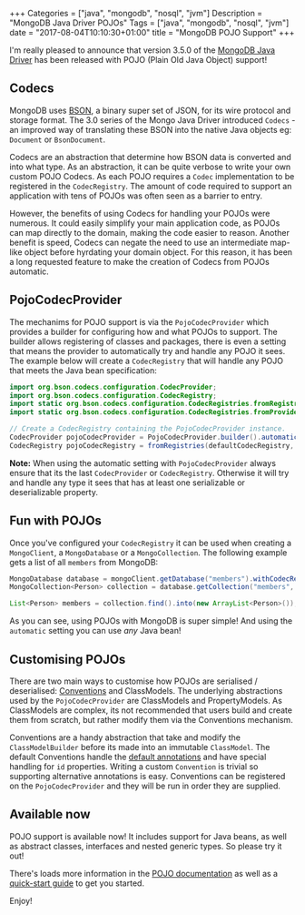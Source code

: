 +++
Categories = ["java", "mongodb", "nosql", "jvm"]
Description = "MongoDB Java Driver POJOs"
Tags = ["java", "mongodb", "nosql", "jvm"]
date = "2017-08-04T10:10:30+01:00"
title = "MongoDB POJO Support"
+++

I'm really pleased to announce that version 3.5.0 of the [MongoDB Java Driver](http://mongodb.github.io/mongo-java-driver/3.5/) has been released with POJO (Plain Old Java Object) support! 

## Codecs

MongoDB uses [BSON](http://bsonspec.org), a binary super set of JSON, for its wire protocol and storage format. The
3.0 series of the Mongo Java Driver introduced `Codecs` - an improved way of translating these BSON into the native Java  objects eg: `Document` or `BsonDocument`.

Codecs are an abstraction that determine how BSON data is converted and into what type.  As an abstraction, it can be quite verbose to write your own custom POJO Codecs. As each POJO requires a `Codec` implementation to be registered in the `CodecRegistry`. The amount of code required to support an application with tens of POJOs was often seen as a barrier to entry.  

However, the benefits of using Codecs for handling your POJOs were numerous.  It could easily simplify your main application code, as POJOs can map directly to the domain, making the code easier to reason. Another benefit is speed, Codecs can negate the need to use an intermediate map-like object before hyrdating your domain object. For this reason, it has been a long requested feature to make the creation of Codecs from POJOs automatic.

## PojoCodecProvider

<!--more-->

 The mechanims for POJO support is via the `PojoCodecProvider` which provides a builder for configuring how and what POJOs to support. The builder allows registering of classes and packages, there is even a setting that means the provider to automatically try and handle any POJO it sees. The example below will create a `CodecRegistry` that will handle any POJO that meets the Java bean specification:
 
 ```java
import org.bson.codecs.configuration.CodecProvider;
import org.bson.codecs.configuration.CodecRegistry;
import static org.bson.codecs.configuration.CodecRegistries.fromRegistries;
import static org.bson.codecs.configuration.CodecRegistries.fromProviders;

// Create a CodecRegistry containing the PojoCodecProvider instance.
CodecProvider pojoCodecProvider = PojoCodecProvider.builder().automatic(true).build();
CodecRegistry pojoCodecRegistry = fromRegistries(defaultCodecRegistry, fromProviders(pojoCodecProvider));
```

**Note:** When using the automatic setting with `PojoCodecProvider` always ensure that its the last `CodecProvider` or `CodecRegistry`. Otherwise it will try and handle any type it sees that has at least one serializable or deserializable property.
 
## Fun with POJOs

Once you've configured your `CodecRegistry` it can be used when creating a `MongoClient`, a `MongoDatabase` or a `MongoCollection`.  The following example gets a list of all `members` from MongoDB:

```java
MongoDatabase database = mongoClient.getDatabase("members").withCodecRegistry(pojoCodecRegistry);
MongoCollection<Person> collection = database.getCollection("members", Person.class);

List<Person> members = collection.find().into(new ArrayList<Person>());
```

As you can see, using POJOs with MongoDB is super simple! And using the `automatic` setting you can use *any* Java bean!

## Customising POJOs

There are two main ways to customise how POJOs are serialised / deserialised: [Conventions](http://mongodb.github.io/mongo-java-driver/3.5/bson/pojos/#conventions) and ClassModels.   The underlying abstractions used by the `PojoCodecProvider` are ClassModels and PropertyModels.  As ClassModels are complex, its not recommended that users build and create them from scratch, but rather modify them via the Conventions mechanism. 

Conventions are a handy abstraction that take and modify the `ClassModelBuilder` before its made into an immutable `ClassModel`. The default Conventions handle the [default annotations](http://mongodb.github.io/mongo-java-driver/3.5/bson/pojos/#annotations) and have special handling for `id` properties.  Writing a custom `Convention` is trivial so supporting alternative annotations is easy. Conventions can be registered on the `PojoCodecProvider` and they will be run in order they are supplied.

## Available now

POJO support is available now! It includes support for Java beans, as well as abstract classes, interfaces and nested generic types. So please try it out!  

There's loads more information in the [POJO documentation](http://mongodb.github.io/mongo-java-driver/3.5/bson/pojos/) as well as a [quick-start guide](http://mongodb.github.io/mongo-java-driver/3.5/driver/getting-started/quick-start-pojo/) to get you started.

Enjoy!
